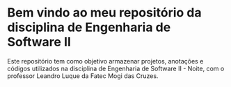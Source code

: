 # Bem vindo ao meu repositório da disciplina de Engenharia de Software II

Este repositório tem como objetivo armazenar projetos, anotações e códigos utilizados na disciplina de Engenharia de Software II - Noite, com o professor Leandro Luque da Fatec Mogi das Cruzes.